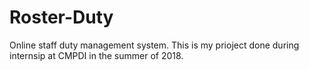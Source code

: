 # Roster-Duty
Online staff duty management system.
This is my prioject done during internsip at CMPDI in the summer of 2018.

